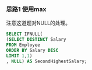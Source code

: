 ### 思路1 使用max

注意这道题对NULL的处理。

```sql
SELECT IFNULL(
(SELECT DISTINCT Salary
FROM Employee
ORDER BY Salary DESC
LIMIT 1,1)
, NULL) AS SecondHighestSalary;
```

